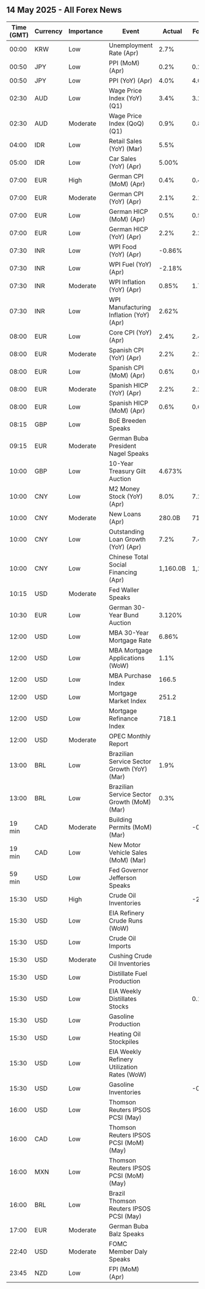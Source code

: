 ## 14 May 2025 - All Forex News

| Time (GMT) | Currency | Importance | Event | Actual | Forecast | Previous |
|------|----------|------------|-------|--------|----------|----------|
| 00:00 | KRW | Low | Unemployment Rate (Apr) | 2.7% |  | 2.9% |
| 00:50 | JPY | Low | PPI (MoM) (Apr) | 0.2% | 0.2% | 0.4% |
| 00:50 | JPY | Low | PPI (YoY) (Apr) | 4.0% | 4.0% | 4.3% |
| 02:30 | AUD | Low | Wage Price Index (YoY) (Q1) | 3.4% | 3.2% | 3.2% |
| 02:30 | AUD | Moderate | Wage Price Index (QoQ) (Q1) | 0.9% | 0.8% | 0.7% |
| 04:00 | IDR | Low | Retail Sales (YoY) (Mar) | 5.5% |  | 2.0% |
| 05:00 | IDR | Low | Car Sales (YoY) (Apr) | 5.00% |  | -5.10% |
| 07:00 | EUR | High | German CPI (MoM) (Apr) | 0.4% | 0.4% | 0.3% |
| 07:00 | EUR | Moderate | German CPI (YoY) (Apr) | 2.1% | 2.1% | 2.2% |
| 07:00 | EUR | Low | German HICP (MoM) (Apr) | 0.5% | 0.5% | 0.4% |
| 07:00 | EUR | Low | German HICP (YoY) (Apr) | 2.2% | 2.2% | 2.3% |
| 07:30 | INR | Low | WPI Food (YoY) (Apr) | -0.86% |  | 1.57% |
| 07:30 | INR | Low | WPI Fuel (YoY) (Apr) | -2.18% |  | 0.20% |
| 07:30 | INR | Moderate | WPI Inflation (YoY) (Apr) | 0.85% | 1.76% | 2.05% |
| 07:30 | INR | Low | WPI Manufacturing Inflation (YoY) (Apr) | 2.62% |  | 3.07% |
| 08:00 | EUR | Low | Core CPI (YoY) (Apr) | 2.4% | 2.4% | 2.0% |
| 08:00 | EUR | Moderate | Spanish CPI (YoY) (Apr) | 2.2% | 2.2% | 2.3% |
| 08:00 | EUR | Low | Spanish CPI (MoM) (Apr) | 0.6% | 0.6% | 0.1% |
| 08:00 | EUR | Moderate | Spanish HICP (YoY) (Apr) | 2.2% | 2.2% | 2.2% |
| 08:00 | EUR | Low | Spanish HICP (MoM) (Apr) | 0.6% | 0.6% | 0.7% |
| 08:15 | GBP | Low | BoE Breeden Speaks |  |  |  |
| 09:15 | EUR | Moderate | German Buba President Nagel Speaks |  |  |  |
| 10:00 | GBP | Low | 10-Year Treasury Gilt Auction | 4.673% |  | 4.638% |
| 10:00 | CNY | Low | M2 Money Stock (YoY) (Apr) | 8.0% | 7.2% | 7.0% |
| 10:00 | CNY | Moderate | New Loans (Apr) | 280.0B | 710.0B | 3,640.0B |
| 10:00 | CNY | Low | Outstanding Loan Growth (YoY) (Apr) | 7.2% | 7.4% | 7.4% |
| 10:00 | CNY | Low | Chinese Total Social Financing (Apr) | 1,160.0B | 1,220.0B | 5,890.0B |
| 10:15 | USD | Moderate | Fed Waller Speaks |  |  |  |
| 10:30 | EUR | Low | German 30-Year Bund Auction | 3.120% |  | 2.830% |
| 12:00 | USD | Low | MBA 30-Year Mortgage Rate | 6.86% |  | 6.84% |
| 12:00 | USD | Low | MBA Mortgage Applications (WoW) | 1.1% |  | 11.0% |
| 12:00 | USD | Low | MBA Purchase Index | 166.5 |  | 162.8 |
| 12:00 | USD | Low | Mortgage Market Index | 251.2 |  | 248.4 |
| 12:00 | USD | Low | Mortgage Refinance Index | 718.1 |  | 721.0 |
| 12:00 | USD | Moderate | OPEC Monthly Report |  |  |  |
| 13:00 | BRL | Low | Brazilian Service Sector Growth (YoY) (Mar) | 1.9% |  | 4.2% |
| 13:00 | BRL | Low | Brazilian Service Sector Growth (MoM) (Mar) | 0.3% |  | 0.8% |
| 19 min | CAD | Moderate | Building Permits (MoM) (Mar) |  | -0.7% | 2.9% |
| 19 min | CAD | Low | New Motor Vehicle Sales (MoM) (Mar) |  |  | 125.4K |
| 59 min | USD | Low | Fed Governor Jefferson Speaks |  |  |  |
| 15:30 | USD | High | Crude Oil Inventories |  | -2.000M | -2.032M |
| 15:30 | USD | Low | EIA Refinery Crude Runs (WoW) |  |  | -0.007M |
| 15:30 | USD | Low | Crude Oil Imports |  |  | 0.673M |
| 15:30 | USD | Moderate | Cushing Crude Oil Inventories |  |  | -0.740M |
| 15:30 | USD | Low | Distillate Fuel Production |  |  | 0.041M |
| 15:30 | USD | Low | EIA Weekly Distillates Stocks |  | 0.100M | -1.107M |
| 15:30 | USD | Low | Gasoline Production |  |  | 0.253M |
| 15:30 | USD | Low | Heating Oil Stockpiles |  |  | 0.123M |
| 15:30 | USD | Low | EIA Weekly Refinery Utilization Rates (WoW) |  |  | 0.4% |
| 15:30 | USD | Low | Gasoline Inventories |  | -0.600M | 0.188M |
| 16:00 | USD | Low | Thomson Reuters IPSOS PCSI (May) |  |  | 52.80 |
| 16:00 | CAD | Low | Thomson Reuters IPSOS PCSI (MoM) (May) |  |  | 45.35 |
| 16:00 | MXN | Low | Thomson Reuters IPSOS PCSI (MoM) (May) |  |  | 56.92 |
| 16:00 | BRL | Low | Brazil Thomson Reuters IPSOS PCSI (May) |  |  | 51.28 |
| 17:00 | EUR | Moderate | German Buba Balz Speaks |  |  |  |
| 22:40 | USD | Moderate | FOMC Member Daly Speaks |  |  |  |
| 23:45 | NZD | Low | FPI (MoM) (Apr) |  |  | 0.5% |
